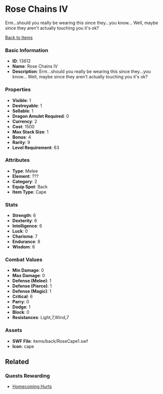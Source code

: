 # Rose Chains IV

Erm...should you really be wearing this since they...you know... Well, maybe since they aren't actually touching you it's ok?

[Back to Items](../items.md)

### Basic Information

- **ID**: 13612
- **Name**: Rose Chains IV
- **Description**: Erm...should you really be wearing this since they...you know... Well, maybe since they aren&#039;t actually touching you it&#039;s ok?

### Properties

- **Visible**: 1
- **Destroyable**: 1
- **Sellable**: 1
- **Dragon Amulet Required**: 0
- **Currency**: 2
- **Cost**: 1500
- **Max Stack Size**: 1
- **Bonus**: 4
- **Rarity**: 9
- **Level Requirement**: 63

### Attributes

- **Type**: Melee
- **Element**: ???
- **Category**: 2
- **Equip Spot**: Back
- **Item Type**: Cape

### Stats

- **Strength**: 6
- **Dexterity**: 6
- **Intelligence**: 6
- **Luck**: 0
- **Charisma**: 7
- **Endurance**: 8
- **Wisdom**: 6

### Combat Values

- **Min Damage**: 0
- **Max Damage**: 0
- **Defense (Melee)**: 1
- **Defense (Pierce)**: 1
- **Defense (Magic)**: 1
- **Critical**: 6
- **Parry**: 0
- **Dodge**: 1
- **Block**: 0
- **Resistances**: Light,7,Wind,7

### Assets

- **SWF File**: items/back/RoseCape1.swf
- **Icon**: cape

## Related

### Quests Rewarding

- [Homecoming Hurts](../quests/1248-homecoming-hurts.md)

